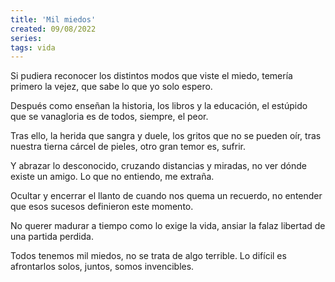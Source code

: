 ```yaml
---
title: 'Mil miedos'
created: 09/08/2022
series:
tags: vida
---
```


Si pudiera reconocer
los distintos modos que viste el miedo,
temería primero la vejez,
que sabe lo que yo solo espero.

Después como enseñan la historia,
los libros y la educación,
el estúpido que se vanagloria
es de todos, siempre, el peor.

Tras ello, la herida que sangra y duele,
los gritos que no se pueden oír,
tras nuestra tierna cárcel de pieles,
otro gran temor es, sufrir.

Y abrazar lo desconocido,
cruzando distancias y miradas,
no ver dónde existe un amigo.
Lo que no entiendo, me extraña.

Ocultar y encerrar el llanto
de cuando nos quema un recuerdo,
no entender que esos sucesos
definieron este momento.

No querer madurar a tiempo
como lo exige la vida,
ansiar la falaz libertad
de una partida perdida.

Todos tenemos mil miedos,
no se trata de algo terrible.
Lo difícil es afrontarlos solos,
juntos, somos invencibles.
